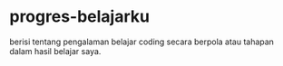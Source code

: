 # progres-belajarku
berisi tentang pengalaman belajar coding secara berpola atau tahapan dalam hasil belajar saya.
